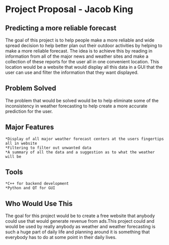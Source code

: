 # Project Proposal - Jacob King

## Predicting a more reliable forecast

The goal of this project is to help people make a more reliable and wide spread decision to help better plan out their outdoor activities by helping to make a more reliable forecast. The idea is to achieve this by reading in information from all of the major news and weather sites and make a collection of these reports for the user all in one convenient location. This location would be a website that would display all this data in a GUI that the user can use and filter the information that they want displayed.

## Problem Solved

The problem that would be solved would be to help eliminate some of the inconsistency in weather forecasting to help create a more accurate prediction for the user.

## Major Features

	*Display of all major weather forecast centers at the users fingertips all in website
	*Filtering to filter out unwanted data
	*A summary of all the data and a suggestion as to what the weather will be

## Tools

	*C++ for backend development
	*Python and QT for GUI

## Who Would Use This

The goal for this project would be to create a free website that anybody could use that would generate revenue from ads.This project could and would be used by really anybody as weather and weather forecasting is such a huge part of daily life and planning around it is something that everybody has to do at some point in their daily lives.
